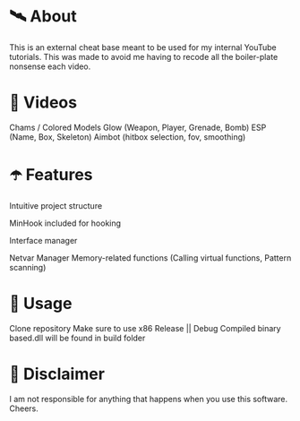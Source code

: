 # 🛰 About
This is an external cheat base meant to be used for my internal YouTube tutorials. This was made to avoid me having to recode all the boiler-plate nonsense each video.

# 🌌 Videos
Chams / Colored Models
Glow (Weapon, Player, Grenade, Bomb)
ESP (Name, Box, Skeleton)
Aimbot (hitbox selection, fov, smoothing)

# ☂️ Features

Intuitive project structure

MinHook included for hooking

Interface manager

Netvar Manager
Memory-related functions (Calling virtual functions, Pattern scanning)

# 🌠 Usage
Clone repository
Make sure to use x86 Release || Debug
Compiled binary based.dll will be found in build folder

# 🗿 Disclaimer
I am not responsible for anything that happens when you use this software. Cheers.

